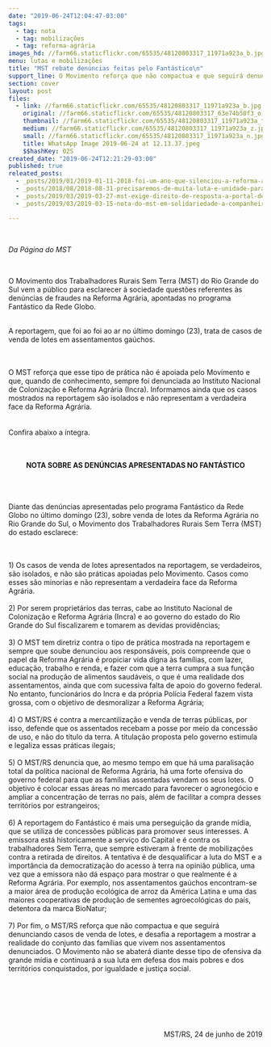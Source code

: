 ```yaml
---
date: "2019-06-24T12:04:47-03:00"
tags:
  - tag: nota
  - tag: mobilizações
  - tag: reforma-agrária
images_hd: //farm66.staticflickr.com/65535/48120803317_11971a923a_b.jpg
menu: lutas e mobilizações
title: "MST rebate denúncias feitas pelo Fantástico\n"
support_line: O Movimento reforça que não compactua e que seguirá denunciando casos de venda de lotes
section: cover
layout: post
files:
  - link: //farm66.staticflickr.com/65535/48120803317_11971a923a_b.jpg
    original: //farm66.staticflickr.com/65535/48120803317_63e74b50f3_o.jpg
    thumbnail: //farm66.staticflickr.com/65535/48120803317_11971a923a_t.jpg
    medium: //farm66.staticflickr.com/65535/48120803317_11971a923a_z.jpg
    small: //farm66.staticflickr.com/65535/48120803317_11971a923a_n.jpg
    title: WhatsApp Image 2019-06-24 at 12.13.37.jpeg
    $$hashKey: 02S
created_date: "2019-06-24T12:21:29-03:00"
published: true
releated_posts:
  - _posts/2019/01/2019-01-11-2018-foi-um-ano-que-silenciou-a-reforma-agraria.md
  - _posts/2018/08/2018-08-31-precisaremos-de-muita-luta-e-unidade-para-abrir-um-novo-periodo-de-democracia.md
  - _posts/2019/03/2019-03-27-mst-exige-direito-de-resposta-a-portal-de-noticias-em-alagoas-e-lanca-nota-a-sociedade.md
  - _posts/2019/03/2019-03-15-nota-do-mst-em-solidariedade-a-companheira-valeria-reitora-da-ufal-e-sua-gestao.md

---
```

<p>&nbsp;</p>

<p><em>Da P&aacute;gina do MST&nbsp;</em></p>

<p>&nbsp;</p>

<p>O Movimento dos Trabalhadores Rurais Sem Terra (MST) do Rio Grande do Sul vem a p&uacute;blico&nbsp;para esclarecer &agrave; sociedade quest&otilde;es referentes &agrave;s den&uacute;ncias de fraudes na Reforma Agr&aacute;ria, apontadas no programa Fant&aacute;stico da Rede Globo.</p>

<p><br />
A reportagem, que foi ao foi ao ar no &uacute;ltimo domingo (23),&nbsp;trata de casos de venda de lotes em assentamentos ga&uacute;chos.</p>

<p><br />
<br />
O MST refor&ccedil;a que esse tipo de pr&aacute;tica n&atilde;o &eacute; apoiada pelo Movimento e que, quando de conhecimento, sempre foi denunciada ao Instituto Nacional de Coloniza&ccedil;&atilde;o e Reforma Agr&aacute;ria (Incra). Informamos&nbsp;ainda que os casos mostrados na reportagem s&atilde;o isolados e n&atilde;o representam a verdadeira face da Reforma Agr&aacute;ria.<br />
<br />
<br />
Confira abaixo a &iacute;ntegra.</p>

<p style="text-align: center;"><br />
<br />
<strong>NOTA SOBRE AS DEN&Uacute;NCIAS APRESENTADAS NO FANT&Aacute;STICO</strong><br />
&nbsp;</p>

<p><br />
<br />
Diante das den&uacute;ncias apresentadas pelo programa Fant&aacute;stico da Rede Globo no &uacute;ltimo domingo (23), sobre venda de lotes da Reforma Agr&aacute;ria no Rio Grande do Sul, o Movimento dos Trabalhadores Rurais Sem Terra (MST) do estado esclarece:</p>

<p><br />
<br />
1) Os casos de venda de lotes apresentados na reportagem, se verdadeiros, s&atilde;o isolados, e n&atilde;o s&atilde;o pr&aacute;ticas apoiadas pelo Movimento. Casos como esses s&atilde;o minorias e n&atilde;o representam a verdadeira face da Reforma Agr&aacute;ria.<br />
<br />
2) Por serem propriet&aacute;rios das terras, cabe ao Instituto Nacional de Coloniza&ccedil;&atilde;o e Reforma Agr&aacute;ria (Incra) e ao governo do estado do Rio Grande do Sul fiscalizarem e tomarem as devidas provid&ecirc;ncias;<br />
<br />
3) O MST tem diretriz contra o&nbsp;tipo de pr&aacute;tica mostrada na reportagem e sempre que soube denunciou aos respons&aacute;veis, pois compreende que o papel da Reforma Agr&aacute;ria &eacute; propiciar vida digna &agrave;s fam&iacute;lias, com lazer, educa&ccedil;&atilde;o, trabalho e renda, e fazer com que a terra cumpra a sua fun&ccedil;&atilde;o social na produ&ccedil;&atilde;o de alimentos saud&aacute;veis, o que &eacute; uma realidade dos assentamentos, ainda que com sucessiva falta de apoio do governo federal. No entanto, funcion&aacute;rios do Incra e da pr&oacute;pria Pol&iacute;cia Federal fazem vista grossa, com o objetivo de desmoralizar a Reforma Agr&aacute;ria;<br />
<br />
4) O MST/RS &eacute; contra a mercantiliza&ccedil;&atilde;o e venda de terras p&uacute;blicas, por isso, defende que os assentados recebam a posse por meio da concess&atilde;o de uso, e n&atilde;o do t&iacute;tulo da terra. A titula&ccedil;&atilde;o proposta pelo governo estimula e legaliza essas pr&aacute;ticas ilegais;<br />
<br />
5) O MST/RS denuncia que, ao mesmo tempo em que h&aacute; uma paralisa&ccedil;&atilde;o total da pol&iacute;tica nacional de Reforma Agr&aacute;ria, h&aacute; uma forte ofensiva do governo federal para que as fam&iacute;lias assentadas vendam os seus lotes. O objetivo &eacute; colocar essas &aacute;reas no mercado para favorecer o agroneg&oacute;cio e ampliar a concentra&ccedil;&atilde;o de terras no pa&iacute;s, al&eacute;m de facilitar a compra desses territ&oacute;rios por estrangeiros;<br />
<br />
6) A reportagem do Fant&aacute;stico &eacute; mais uma persegui&ccedil;&atilde;o da grande m&iacute;dia, que se utiliza de concess&otilde;es p&uacute;blicas para promover seus interesses. A emissora&nbsp;est&aacute; historicamente a servi&ccedil;o do Capital e &eacute; contra os trabalhadores Sem Terra, que sempre estiveram &agrave; frente de mobiliza&ccedil;&otilde;es contra a retirada de direitos. A tentativa &eacute; de desqualificar a luta do MST e a import&acirc;ncia da democratiza&ccedil;&atilde;o do acesso &agrave; terra na opini&atilde;o p&uacute;blica, uma vez que a emissora n&atilde;o d&aacute; espa&ccedil;o para mostrar o que realmente &eacute; a Reforma Agr&aacute;ria. Por exemplo, nos assentamentos ga&uacute;chos encontram-se a maior &aacute;rea de produ&ccedil;&atilde;o ecol&oacute;gica de arroz da Am&eacute;rica Latina e uma das maiores cooperativas de produ&ccedil;&atilde;o de sementes agroecol&oacute;gicas do pa&iacute;s, detentora da marca BioNatur;<br />
<br />
7) Por fim, o MST/RS refor&ccedil;a que n&atilde;o compactua e que seguir&aacute; denunciando casos de venda de lotes, e desafia a reportagem a mostrar a realidade do conjunto das fam&iacute;lias que vivem nos assentamentos denunciados. O Movimento n&atilde;o se abater&aacute; diante desse tipo de ofensiva da grande m&iacute;dia e continuar&aacute; a sua luta em defesa dos mais pobres e dos territ&oacute;rios conquistados, por igualdade e justi&ccedil;a social.<br />
<br />
&nbsp;</p>

<p>&nbsp;</p>

<p style="text-align: right;"><br />
<br />
MST/RS,&nbsp;24 de junho de 2019</p>
